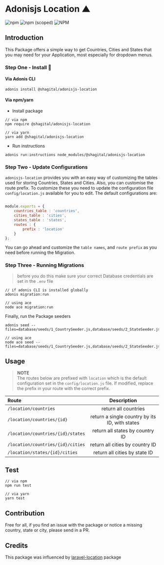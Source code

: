# Adonisjs Location ▲
![npm](https://img.shields.io/npm/dt/@shagital/adonisjs-location?style=plastic)
![npm (scoped)](https://img.shields.io/npm/v/@shagital/adonisjs-location)
![NPM](https://img.shields.io/npm/l/@shagital/adonisjs-location)

## Introduction
This Package offers a simple way to get Countries, Cities and States that you may need for your Application, most especially for dropdown menus.

### Step One - Install  🎼
#### Via Adonis CLI
`adonis install @shagital/adonisjs-location`

#### Via npm/yarn
- Install package
```shell
// via npm
npm require @shagital/adonisjs-location

// via yarn
yarn add @shagital/adonisjs-location
```
- Run instructions
```
adonis run:instructions node_modules/@shagital/adonisjs-location
```


### Step Two - Update Configurations
`adonisjs-location` provides you with an easy way of customizing the tables used for storing Countries, States and Cities. Also, you can customise the route prefix. To customize these you need to update the 
configuration file `config/location.js` available for you to edit. The default configurations are:

```js

module.exports = {
    countries_table : 'countries',
    cities_table : 'cities',
    states_table : 'states',
    routes : {
        prefix : 'location'
    }
};
```

You can go ahead and customize the `table names`, and `route prefix` as you need before running the Migration.

### Step Three - Running Migrations

> before you do this make sure your correct Database credentials are set in the `.env` file

```shell
// if adonis CLI is installed globally
adonis migration:run

// using ace
node ace migration:run
```

Finally, run the Package seeders

```shell
adonis seed --files=database/seeds/1_CountrySeeder.js,database/seeds/2_StateSeeder.js,database/seeds/3_CitySeeder.js

// using ace
node ace seed --files=database/seeds/1_CountrySeeder.js,database/seeds/2_StateSeeder.js,database/seeds/3_CitySeeder.js
```

## Usage

>**NOTE**<br>
>The routes below are prefixed with `location` which is the default configuration set in the `config/location.js`
>file. If modified, replace the prefix in your route with the correct prefix. 

|Route|Description|
|:------------- | :----------: |
|`/location/countries`|return all countries|
|`/location/countries/{id}`|return a single country by its ID, with states|
|`/location/countries/{id}/states`|return all states by country ID|
|`/location/countries/{id}/cities`|return all cities by country ID|
|`/location/states/{id}/cities`|return all cities by state ID|

## Test
```shell
// via npm
npm run test

// via yarn
yarn test
```

## Contribution

Free for all, if you find an issue with the package or notice a missing country, state or city, please send in a PR.


## Credits
This package was influenced by [laravel-location](https://github.com/ichtrojan/laravel-location) package
